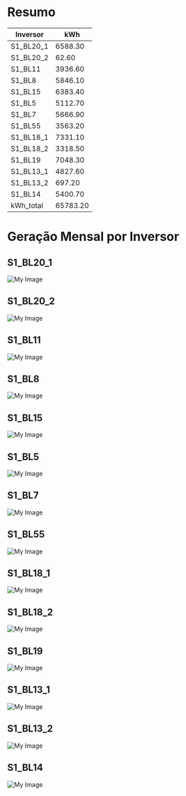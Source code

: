 # Resumo
| Inversor | kWh    |
| -------- | ------ |
| S1_BL20_1       | 6588.30 |
| S1_BL20_2       | 62.60 |
| S1_BL11       | 3936.60 |
| S1_BL8       | 5846.10 |
| S1_BL15       | 6383.40 |
| S1_BL5       | 5112.70 |
| S1_BL7       | 5666.90 |
| S1_BL55       | 3563.20 |
| S1_BL18_1       | 7331.10 |
| S1_BL18_2       | 3318.50 |
| S1_BL19       | 7048.30 |
| S1_BL13_1       | 4827.60 |
| S1_BL13_2       | 697.20 |
| S1_BL14       | 5400.70 |
| kWh_total       | 65783.20 |
# Geração Mensal por Inversor
## S1_BL20_1
![My Image](plots/S1_BL20_1.png)
## S1_BL20_2
![My Image](plots/S1_BL20_2.png)
## S1_BL11
![My Image](plots/S1_BL11.png)
## S1_BL8
![My Image](plots/S1_BL8.png)
## S1_BL15
![My Image](plots/S1_BL15.png)
## S1_BL5
![My Image](plots/S1_BL5.png)
## S1_BL7
![My Image](plots/S1_BL7.png)
## S1_BL55
![My Image](plots/S1_BL55.png)
## S1_BL18_1
![My Image](plots/S1_BL18_1.png)
## S1_BL18_2
![My Image](plots/S1_BL18_2.png)
## S1_BL19
![My Image](plots/S1_BL19.png)
## S1_BL13_1
![My Image](plots/S1_BL13_1.png)
## S1_BL13_2
![My Image](plots/S1_BL13_2.png)
## S1_BL14
![My Image](plots/S1_BL14.png)
